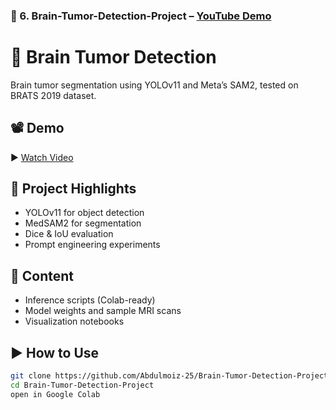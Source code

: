 
### 🧠 6. Brain-Tumor-Detection-Project – [YouTube Demo](https://youtu.be/pFIwBmlm2O4?si=jIH25twk3giePE9b)


# 🧠 Brain Tumor Detection

Brain tumor segmentation using YOLOv11 and Meta’s SAM2, tested on BRATS 2019 dataset.

## 📽️ Demo
▶️ [Watch Video](https://youtu.be/pFIwBmlm2O4?si=jIH25twk3giePE9b)

## 🔬 Project Highlights
- YOLOv11 for object detection
- MedSAM2 for segmentation
- Dice & IoU evaluation
- Prompt engineering experiments

## 📁 Content
- Inference scripts (Colab-ready)
- Model weights and sample MRI scans
- Visualization notebooks

## ▶️ How to Use
```bash
git clone https://github.com/Abdulmoiz-25/Brain-Tumor-Detection-Project.git
cd Brain-Tumor-Detection-Project
open in Google Colab
